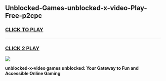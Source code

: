 
## Unblocked-Games-unblocked-x-video-Play-Free-p2cpc
<h3>
<a href="https://premium76.site?title=unblocked-x-video&ref=23A">CLICK TO PLAY</a></h3>
<hr>

<h3>
<a href="https://premium76.site?title=unblocked-x-video&ref=23A">CLICK 2 PLAY</a>
  
</h3>

<a href="https://premium76.site?title=unblocked-x-video&ref=23A"><img src="https://clearcache.store/games.png"></a>


**unblocked-x-video games unblocked: Your Gateway to Fun and Accessible Online Gaming**
